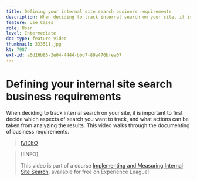 ```yaml
---
title: Defining your internal site search business requirements
description: When deciding to track internal search on your site, it is important to first decide which aspects of search you want to track, and what actions can be taken from analyzing the results. This video walks through the documenting of business requirements.
feature: Use Cases
role: User
level: Intermediate
doc-type: feature video
thumbnail: 333511.jpg
kt: 7987
exl-id: a6d26b85-3e04-4444-bbd7-89a476bfea07
---
```

# Defining your internal site search business requirements

When deciding to track internal search on your site, it is important to first decide which aspects of search you want to track, and what actions can be taken from analyzing the results. This video walks through the documenting of business requirements.

>[!VIDEO](https://video.tv.adobe.com/v/333511/?quality=12&learn=on)

>[!INFO]
>
> This video is part of a course [Implementing and Measuring Internal Site Search](https://experienceleague.adobe.com/?recommended=Analytics-U-1-2021.1.search), available for free on Experience League!